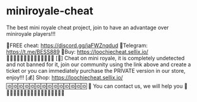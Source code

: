 # miniroyale-cheat
The best mini royale cheat project, join to have an advantage over miniroyale players!!!

🚥FREE cheat: https://discord.gg/jaFWZnqdud
🚥Telegram: https://t.me/BESS889
🚥Buy: https://loochiecheat.sellix.io/
🔽🔽🔽🔽🔽🔽🔽🔽🔽🔽🔽🔽🔽🔽
[📜] Cheat on mini royale, it is completely undetected and not banned for it, join our community using the link above and create a ticket or you can immediately purchase the PRIVATE version in our store, enjoy!!!
[💰] Shop: https://loochiecheat.sellix.io/
🆔🆔🆔🆔🆔🆔🆔🆔🆔🆔🆔🆔🆔🆔
📕 You can contact us, we will help you 📕
🔸🔸🔸🔸🔸🔸🔸🔸🔸🔸🔸🔸🔸🔸🔸🔸🔸
